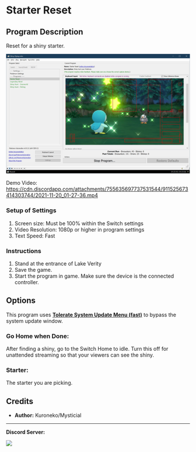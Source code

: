 # Starter Reset

## Program Description

Reset for a shiny starter.

<img src="images/StarterReset-0.png">

Demo Video: https://cdn.discordapp.com/attachments/755635697737531544/911525673414303744/2021-11-20_01-27-36.mp4


### Setup of Settings

1. Screen size: Must be 100% within the Switch settings
2. Video Resolution: 1080p or higher in program settings
3. Text Speed: Fast

### Instructions

1. Stand at the entrance of Lake Verity
2. Save the game.
3. Start the program in game. Make sure the device is the connected controller.


## Options

This program uses [**Tolerate System Update Menu (fast)**](/Wiki/Programs/NintendoSwitch/FrameworkSettings.md#tolerate-system-update-menu-fast) to bypass the system update window.


### Go Home when Done:

After finding a shiny, go to the Switch Home to idle. Turn this off for unattended streaming so that your viewers can see the shiny.


### Starter:

The starter you are picking.


## Credits

- **Author:** Kuroneko/Mysticial



<hr>

**Discord Server:** 

[<img src="https://canary.discordapp.com/api/guilds/695809740428673034/widget.png?style=banner2">](https://discord.gg/cQ4gWxN)




